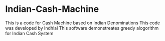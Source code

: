 # Indian-Cash-Machine
This is a code for Cash Machine based on Indian Denominations
This code was developed by Indhlal
This software demonstreates greedy alogorithm for Indian Cash System
